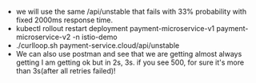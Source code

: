 - we will use the same /api/unstable that fails with 33% probability with fixed 2000ms response time.
-  kubectl rollout restart deployment payment-microservice-v1 payment-microservice-v2 -n istio-demo
- ./curlloop.sh payment-service.cloud/api/unstable
- We can also use postman and see that we are getting almost always getting I am getting ok but in 2s, 3s. if you see 500, for sure it's more than 3s(after all retries failed)!